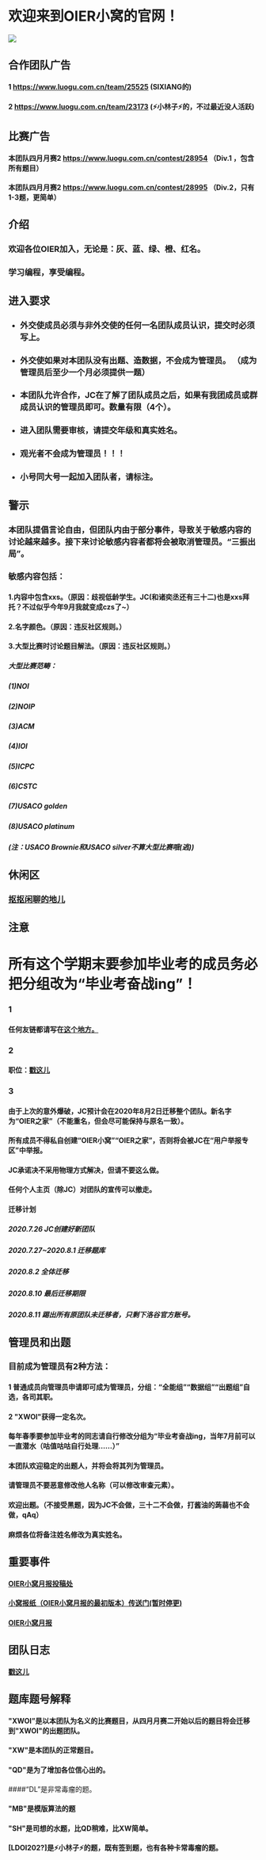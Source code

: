 # 欢迎来到OIER小窝的官网！
![](http://himg2.huanqiu.com/attachment2010/2016/0506/20160506080826606.gif)
## 合作团队广告
#### 1 https://www.luogu.com.cn/team/25525 (SIXIANG的)
#### 2 https://www.luogu.com.cn/team/23173 (⚡小林子⚡的，不过最近没人活跃)
## 比赛广告
#### 本团队四月月赛2 https://www.luogu.com.cn/contest/28954 （Div.1 ，包含所有题目）
#### 本团队四月月赛2 https://www.luogu.com.cn/contest/28995 （Div.2，只有1-3题，更简单）
## 介绍
### 欢迎各位OIER加入，无论是：灰、蓝、绿、橙、红名。                                               
### 学习编程，享受编程。
## 进入要求
- ### 外交使成员必须与非外交使的任何一名团队成员认识，提交时必须写上。
- ### 外交使如果对本团队没有出题、造数据，不会成为管理员。 （成为管理员后至少一个月必须提供一题）
- ### 本团队允许合作，JC在了解了团队成员之后，如果有我团成员或群成员认识的管理员即可。数量有限（4个）。
- ### 进入团队需要审核，请提交年级和真实姓名。
- ### 观光者不会成为管理员！！！
- ### 小号同大号一起加入团队者，请标注。

## 警示
### 本团队提倡言论自由，但团队内由于部分事件，导致关于敏感内容的讨论越来越多。接下来讨论敏感内容者都将会被取消管理员。“三振出局”。
### 敏感内容包括：
#### 1.内容中包含xxs。（原因：歧视低龄学生。JC(和诸奕丞还有三十二)也是xxs拜托？不过似乎今年9月我就变成czs了~）
#### 2.名字颜色。（原因：违反社区规则。）
#### 3.大型比赛时讨论题目解法。（原因：违反社区规则。）
##### 大型比赛范畴：
##### (1)NOI
##### (2)NOIP
##### (3)ACM
##### (4)IOI
##### (5)ICPC
##### (6)CSTC
##### (7)USACO golden
##### (8)USACO platinum
##### (注：USACO Brownie和USACO silver不算大型比赛哦(逃))

## 休闲区
### [抠抠闲聊的地儿](https://www.luogu.com.cn/discuss/show/216138)  



## 注意
# 所有这个学期末要参加毕业考的成员务必把分组改为“毕业考奋战ing”！
### 1
#### 任何友链都请写在[这个地方。](https://www.luogu.com.cn/discuss/show/205333)
### 2
#### 职位：[戳这儿](https://www.luogu.com.cn/blog/programming-hjc/oier-xiao-wo-zhi-wei)
### 3
#### 由于上次的意外爆破，JC预计会在2020年8月2日迁移整个团队。新名字为“OIER之家”（不能重名，但会尽可能保持与原名一致）。
#### 所有成员不得私自创建“OIER小窝”“OIER之家”，否则将会被JC在“用户举报专区”中举报。
#### JC承诺决不采用物理方式解决，但请不要这么做。
#### 任何个人主页（除JC）对团队的宣传可以撤走。
#### 迁移计划
##### 2020.7.26 JC创建好新团队
##### 2020.7.27~2020.8.1 迁移题库
##### 2020.8.2 全体迁移
##### 2020.8.10 最后迁移期限
##### 2020.8.11 踢出所有原团队未迁移者，只剩下洛谷官方账号。
## 管理员和出题      
### 目前成为管理员有2种方法：                      
#### 1 普通成员向管理员申请即可成为管理员，分组：“全能组”“数据组”“出题组”自选，各司其职。
#### 2 "XWOI"获得一定名次。
#### 每年春季要参加毕业考的同志请自行修改分组为“毕业考奋战ing，当年7月前可以一直潜水（咕值咕咕自行处理……）”
#### 本团队欢迎稳定的出题人，并将会将其列为管理员。
#### 请管理员不要恶意修改他人名称（可以修改审查元素）。
#### 欢迎出题。（不接受黑题，因为JC不会做，三十二不会做，打酱油的蒟蒻也不会做，qAq）
#### 麻烦各位将备注姓名修改为真实姓名。

## 重要事件
####  [OIER小窝月报投稿处](https://www.luogu.com.cn/discuss/show/203996)
####  [小窝报纸（OIER小窝月报的最初版本）传送门(暂时停更)](https://www.luogu.com.cn/paste/v0mmd2ci)
####  [OIER小窝月报](https://www.luogu.com.cn/paste/1fwmqpva)

## 团队日志
#### [戳这儿](https://www.luogu.com.cn/blog/programming-hjc/oier-xiao-wo-ri-zhi)
## 题库题号解释
#### "XWOI”是以本团队为名义的比赛题目，从四月月赛二开始以后的题目将会迁移到"XWOI"的出题团队。
#### "XW"是本团队的正常题目。
#### "QD"是为了增加各位信心出的。
####“DL”是非常毒瘤的题。
#### "MB"是模版算法的题
#### "SH"是司想的水题，比QD稍难，比XW简单。
#### [LDOI202?]是⚡小林子⚡的题，既有签到题，也有各种卡常毒瘤的题。
